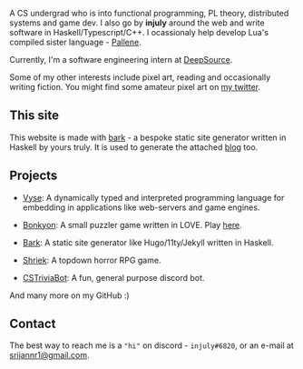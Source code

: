 A CS undergrad who is into functional programming, PL theory,
distributed systems and game dev.
I also go by **injuly** around the web and write software in Haskell/Typescript/C++.
I ocassionaly help develop Lua's compiled sister language - <a href="https://github.com/pallene-lang/pallene" target="_blank">Pallene</a>.

Currently, I'm a software engineering intern at <a href="https://deepsource.io/" target="_blank">DeepSource</a>.

Some of my other interests include pixel art, reading and occasionally writing fiction.
You might find some amateur pixel art on <a href="https://twitter.com/_injuly" target="_blank">my twitter</a>.

## This site

This website is made with <a href="https://github.com/srijan-paul/bark" target="_blank">bark</a> -
a bespoke static site generator written in Haskell by yours truly.
It is used to generate the attached <a href="/blog" target="_blank">blog</a> too.

## Projects

- <a href="https://github.com/srijan-paul/snap" target="_blank">Vyse</a>: A dynamically typed and interpreted programming language for embedding in applications like web-servers and game engines.

- <a href="https://github.com/srijan-paul/snap" target="_blank">Bonkyon</a>: A small puzzler game written in LOVE. Play <a href="https://injuly.itch.io/bonkyon" target="_blank">here</a>.

- <a href="https://github.com/srijan-paul/bark" target="_blank">Bark</a>: A static site generator like Hugo/11ty/Jekyll written in Haskell.

- <a href="https://github.com/srijan-paul/horror-game" target="_blank">Shriek</a>: A topdown horror RPG game.

- <a href="" target="_blank">CSTriviaBot</a>: A fun, general purpose discord bot.

And many more on my GitHub :)

## Contact
The best way to reach me is a `"hi"` on discord - `injuly#6820`, or an e-mail at
[srijannr1@gmail.com](mailto:srijannr1@gmail.com).

